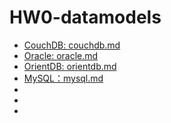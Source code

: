 # HW0-datamodels
* [CouchDB: couchdb.md](https://github.com/KG0797/HW0-datamodels/blob/main/couchdb.md)
* [Oracle: oracle.md](https://github.com/KG0797/HW0-datamodels/blob/main/oracle.md)
* [OrientDB: orientdb.md](https://github.com/KG0797/HW0-datamodels/blob/main/orientdb.md)
* [MySQL：mysql.md](https://github.com/KG0797/HW0-datamodels/blob/main/mysql.md)
*
*
*
